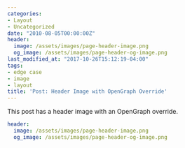 ```yaml
---
categories:
- Layout
- Uncategorized
date: "2010-08-05T00:00:00Z"
header:
  image: /assets/images/page-header-image.png
  og_image: /assets/images/page-header-og-image.png
last_modified_at: "2017-10-26T15:12:19-04:00"
tags:
- edge case
- image
- layout
title: 'Post: Header Image with OpenGraph Override'
---
```


This post has a header image with an OpenGraph override.

```yaml
header:
  image: /assets/images/page-header-image.png
  og_image: /assets/images/page-header-og-image.png
```